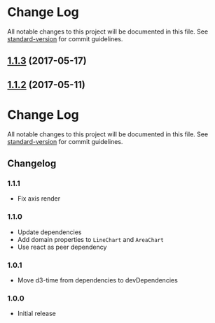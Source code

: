 # Change Log

All notable changes to this project will be documented in this file. See [standard-version](https://github.com/conventional-changelog/standard-version) for commit guidelines.

<a name="1.1.3"></a>
## [1.1.3](https://github.com/urbica/components/compare/v1.1.2...v1.1.3) (2017-05-17)



<a name="1.1.2"></a>
## [1.1.2](https://github.com/urbica/components/compare/v1.1.1...v1.1.2) (2017-05-11)



# Change Log

All notable changes to this project will be documented in this file. See [standard-version](https://github.com/conventional-changelog/standard-version) for commit guidelines.

## Changelog

### 1.1.1

 - Fix axis render

### 1.1.0

 - Update dependencies
 - Add domain properties to `LineChart` and `AreaChart`
 - Use react as peer dependency

### 1.0.1

 - Move d3-time from dependencies to devDependencies

### 1.0.0

 - Initial release
